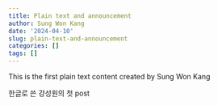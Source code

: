 ```yaml
---
title: Plain text and announcement
author: Sung Won Kang
date: '2024-04-10'
slug: plain-text-and-announcement
categories: []
tags: []
---
```


This is the first plain text content created by Sung Won Kang

한글로 쓴 강성원의 첫 post
